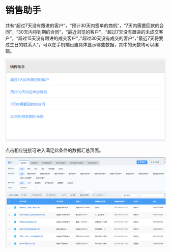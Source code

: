# 销售助手

共有“超过7天没有跟进的客户”，“预计30天内签单的商机”，“7天内需要回款的合同”，“30天内将到期的合同”，“最近浏览的客户”，“超过7天没有跟进的未成交客户”，“超过15天没有跟进的成交客户”，”超过30天没有成交的客户“，”最近7天将要过生日的联系人“，可以在手机端设置具体显示哪些数据，其中的天数均可以编辑。

![](/assets/助手1import.png)

点击相应链接可进入满足此条件的数据汇总页面。

![](/assets/工作台import.png)

